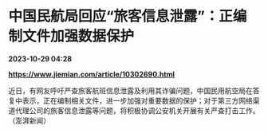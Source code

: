 # 中国民航局回应“旅客信息泄露”：正编制文件加强数据保护

**2023-10-29 04:28**

**https://www.jiemian.com/article/10302690.html**

近日，有网友呼吁严查旅客航班信息泄露及利用其诈骗问题，中国民用航空局在答复中表示，正在编制相关文件，进一步加强对重要数据的保护；对于第三方网络渠道代理公司的旅客信息泄露等问题，将积极协调公安机关开展有关严查打击工作。（澎湃新闻）